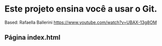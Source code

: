 # Este projeto ensina você a usar o Git.

Based: 
Rafaella Ballerini
https://www.youtube.com/watch?v=UBAX-13g8OM


## Página index.html